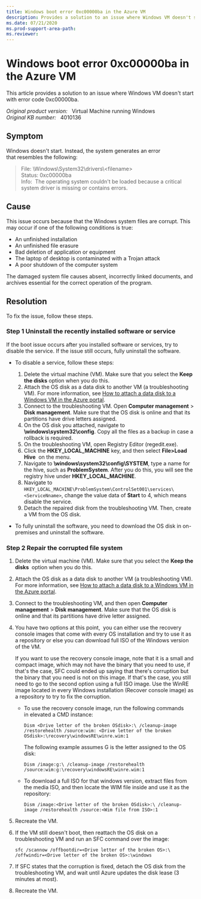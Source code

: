 ```yaml
---
title: Windows boot error 0xc00000ba in the Azure VM
description: Provides a solution to an issue where Windows VM doesn't start with error code 0xc00000ba
ms.date: 07/21/2020
ms.prod-support-area-path: 
ms.reviewer: 
---
```

# Windows boot error 0xc00000ba in the Azure VM

This article provides a solution to an issue where Windows VM doesn't start with error code 0xc00000ba.

_Original product version:_ &nbsp; Virtual Machine running Windows  
_Original KB number:_ &nbsp; 4010136

## Symptom

Windows doesn't start. Instead, the system generates an error that resembles the following:

> File: \Windows\System32\drivers\\\<filename>  
> Status: 0xc00000ba  
> Info:  The operating system couldn't be loaded because a critical system driver is missing or contains errors.

## Cause

This issue occurs because that the Windows system files are corrupt. This may occur if one of the following conditions is true:

- An unfinished installation
- An unfinished file erasure
- Bad deletion of application or equipment
- The laptop of desktop is contaminated with a Trojan attack
- A poor shutdown of the computer system

The damaged system file causes absent, incorrectly linked documents, and archives essential for the correct operation of the program.

## Resolution

To fix the issue, follow these steps.

### Step 1 Uninstall the recently installed software or service

If the boot issue occurs after you installed software or services, try to disable the service. If the issue still occurs, fully uninstall the software.

- To disable a service, follow these steps:

    1. Delete the virtual machine (VM). Make sure that you select the **Keep the disks** option when you do this.
    2. Attach the OS disk as a data disk to another VM (a troubleshooting VM). For more information, see [How to attach a data disk to a Windows VM in the Azure portal](https://docs.microsoft.com/azure/virtual-machines/windows/attach-managed-disk-portal).
    3. Connect to the troubleshooting VM. Open **Computer management** > **Disk management**. Make sure that the OS disk is online and that its partitions have drive letters assigned.
    4. On the OS disk you attached, navigate to **\windows\system32\config**. Copy all the files as a backup in case a rollback is required.
    5. On the troubleshooting VM, open Registry Editor (regedit.exe).
    6. Click the **HKEY_LOCAL_MACHINE** key, and then select **File>Load Hive**  on the menu.
    7. Navigate to **\windows\system32\config\SYSTEM**, type a name for the hive, such as **ProblemSystem**. After you do this, you will see the registry hive under **HKEY_LOCAL_MACHINE**.
    8. Navigate to `HKEY_LOCAL_MACHINE\ProblemSystem\ControlSet001\services\<ServiceNname>`, change the value data of **Start** to 4, which means disable the service.
    9. Detach the repaired disk from the troubleshooting VM. Then, create a VM from the OS disk.

- To fully uninstall the software, you need to download the OS disk in on-premises and uninstall the software.

### Step 2 Repair the corrupted file system

1. Delete the virtual machine (VM). Make sure that you select the **Keep the disks**  option when you do this.
2. Attach the OS disk as a data disk to another VM (a troubleshooting VM). For more information, see [How to attach a data disk to a Windows VM in the Azure portal](https://docs.microsoft.com/azure/virtual-machines/windows/attach-managed-disk-portal).
3. Connect to the troubleshooting VM, and then open **Computer management** > **Disk management**. Make sure that the OS disk is online and that its partitions have drive letter assigned.
4. You have two options at this point,  you can either use the recovery console images that come with every OS installation and try to use it as a repository or else you can download full ISO of the Windows version of the VM.

    If you want to use the recovery console image, note that it is a small and compact image, which may not have the binary that you need to use, if that's the case, SFC could ended up saying that there's corruption but the binary that you need is not on this image. If that's the case, you still need to go to the second option using a full ISO image. Use the WinRE image located in every Windows installation (Recover console image) as a repository to try to fix the corruption.

    - To use the recovery console image, run the following commands in elevated a CMD instance:

        ```console
        Dism <Drive letter of the broken OSdisk>:\ /cleanup-image /restorehealth /source:wim: <Drive letter of the broken OSdisk>:\recovery\windowsRE\winre.wim:1
        ```

        The following example assumes G is the letter assigned to the OS disk:

        ```console
        Dism /image:g:\ /cleanup-image /restorehealth /source:wim:g:\recovery\windowsRE\winre.wim:1
        ```

    - To download a full ISO for that windows version, extract files from the media ISO, and then locate the WIM file inside and use it as the repository:

        ```console
        Dism /image:<Drive letter of the broken OSdisk>:\ /cleanup-image /restorehealth /source:<Wim file from ISO>:1
        ```

5. Recreate the VM.
6. If the VM still doesn't boot, then reattach the OS disk on a troubleshooting VM and run an SFC command over the image:

    ```console
    sfc /scannow /offbootdir=<Drive letter of the broken OS>:\ /offwindir=<Drive letter of the broken OS>:\windows
    ```

7. If SFC states that the corruption is fixed, detach the OS disk from the troubleshooting VM, and wait until Azure updates the disk lease (3 minutes at most).
8. Recreate the VM.
